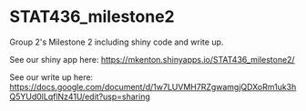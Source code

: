 # STAT436_milestone2
Group 2's Milestone 2 including shiny code and write up. 

See our shiny app here: https://mkenton.shinyapps.io/STAT436_milestone2/ 

See our write up here: https://docs.google.com/document/d/1w7LUVMH7RZgwamgjQDXoRm1uk3hQ5YUd0lLqflNz41U/edit?usp=sharing
